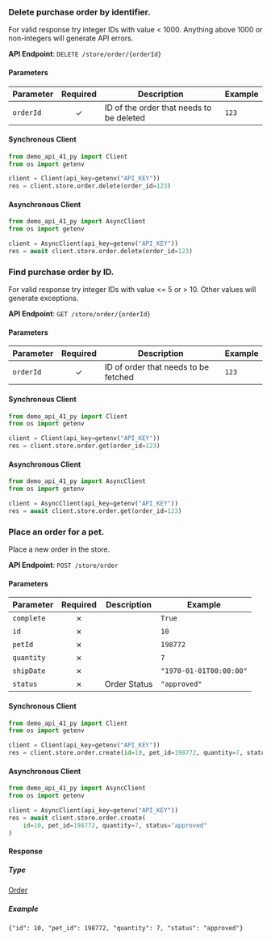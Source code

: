 
### Delete purchase order by identifier. <a name="delete"></a>

For valid response try integer IDs with value < 1000. Anything above 1000 or non-integers will generate API errors.

**API Endpoint**: `DELETE /store/order/{orderId}`

#### Parameters

| Parameter | Required | Description | Example |
|-----------|:--------:|-------------|--------|
| `orderId` | ✓ | ID of the order that needs to be deleted | `123` |

#### Synchronous Client

```python
from demo_api_41_py import Client
from os import getenv

client = Client(api_key=getenv("API_KEY"))
res = client.store.order.delete(order_id=123)

```

#### Asynchronous Client

```python
from demo_api_41_py import AsyncClient
from os import getenv

client = AsyncClient(api_key=getenv("API_KEY"))
res = await client.store.order.delete(order_id=123)

```

### Find purchase order by ID. <a name="get"></a>

For valid response try integer IDs with value <= 5 or > 10. Other values will generate exceptions.

**API Endpoint**: `GET /store/order/{orderId}`

#### Parameters

| Parameter | Required | Description | Example |
|-----------|:--------:|-------------|--------|
| `orderId` | ✓ | ID of order that needs to be fetched | `123` |

#### Synchronous Client

```python
from demo_api_41_py import Client
from os import getenv

client = Client(api_key=getenv("API_KEY"))
res = client.store.order.get(order_id=123)

```

#### Asynchronous Client

```python
from demo_api_41_py import AsyncClient
from os import getenv

client = AsyncClient(api_key=getenv("API_KEY"))
res = await client.store.order.get(order_id=123)

```

### Place an order for a pet. <a name="create"></a>

Place a new order in the store.

**API Endpoint**: `POST /store/order`

#### Parameters

| Parameter | Required | Description | Example |
|-----------|:--------:|-------------|--------|
| `complete` | ✗ |  | `True` |
| `id` | ✗ |  | `10` |
| `petId` | ✗ |  | `198772` |
| `quantity` | ✗ |  | `7` |
| `shipDate` | ✗ |  | `"1970-01-01T00:00:00"` |
| `status` | ✗ | Order Status | `"approved"` |

#### Synchronous Client

```python
from demo_api_41_py import Client
from os import getenv

client = Client(api_key=getenv("API_KEY"))
res = client.store.order.create(id=10, pet_id=198772, quantity=7, status="approved")

```

#### Asynchronous Client

```python
from demo_api_41_py import AsyncClient
from os import getenv

client = AsyncClient(api_key=getenv("API_KEY"))
res = await client.store.order.create(
    id=10, pet_id=198772, quantity=7, status="approved"
)

```

#### Response

##### Type
[Order](/demo_api_41_py/types/models/order.py)

##### Example
`{"id": 10, "pet_id": 198772, "quantity": 7, "status": "approved"}`
